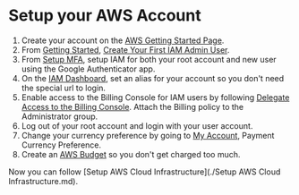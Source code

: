 # Setup your AWS Account

1. Create your account on the [AWS Getting Started Page](https://aws.amazon.com/getting-started/).
2. From [Getting Started](https://docs.aws.amazon.com/IAM/latest/UserGuide/getting-started.html), [Create Your First IAM Admin User](https://docs.aws.amazon.com/IAM/latest/UserGuide/getting-started_create-admin-group.html#getting-started_create-admin-group-console).
3. From [Setup MFA](https://docs.aws.amazon.com/IAM/latest/UserGuide/id_credentials_mfa_enable_virtual.html), setup IAM for both your root account and new user using the Google Authenticator app.
4. On the [IAM Dashboard](https://console.aws.amazon.com/iam/home#/home), set an alias for your account so you don't need the special url to login.
5. Enable access to the Billing Console for IAM users by following [Delegate Access to the Billing Console](https://docs.aws.amazon.com/IAM/latest/UserGuide/tutorial_billing.html?icmpid=docs_iam_console). Attach the Billing policy to the Administrator group.
6. Log out of your root account and login with your user account.
7. Change your currency preference by going to [My Account](https://console.aws.amazon.com/billing/home), Payment Currency Preference.
8. Create an [AWS Budget](https://aws.amazon.com/aws-cost-management/aws-budgets/) so you don't get charged too much. 



Now you can follow [Setup AWS Cloud Infrastructure](./Setup AWS Cloud Infrastructure.md).